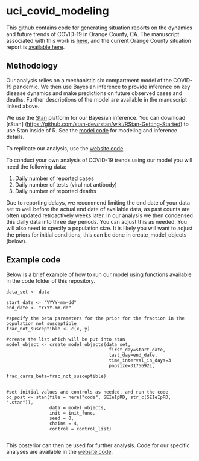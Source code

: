# uci_covid_modeling

This github contains code for generating situation reports on the dynamics and future trends of COVID-19 in Orange County, CA. The manuscript associated with this work is [here](), and the current Orange County situation report is [available here](https://vnminin.github.io/uci_covid_modeling/). 


## Methodology
Our analysis relies on a mechanistic six compartment model of the COVID-19 pandemic. We then use Bayesian inference to provide inference on key disease dynamics and make predictions on future observed cases and deaths. Further descriptions of the model are available in the manuscript linked above. 

We use the [Stan](https://mc-stan.org/) platform for our Bayesian inference. You can download [rStan] (https://github.com/stan-dev/rstan/wiki/RStan-Getting-Started) to use Stan inside of R. See the [model code](https://github.com/vnminin/uci_covid_modeling/tree/master/code/SEIeIpRD) for modeling and inference details. 

To replicate our analysis, use the [website code](https://github.com/vnminin/uci_covid_modeling/blob/master/analysis/index.Rmd). 

To conduct your own analysis of COVID-19 trends using our model you will need the following data:

1. Daily number of reported cases
2. Daily number of tests (viral not antibody)
3. Daily number of reported deaths

Due to reporting delays, we recommend limiting the end date of your data set to well before the actual end date of available data, as past counts are often updated retroactively weeks later. In our analysis we then condensed this daily data into three day periods. You can adjust this as needed. You will also need to specify a population size. It is likely you will want to adjust the priors for initial conditions, this can be done in create_model_objects (below).


## Example code
Below is a brief example of how to run our model using functions available in the code folder of this repository.
```
data_set <- data

start_date <- "YYYY-mm-dd"
end_date <- "YYYY-mm-dd"

#specify the beta parameters for the prior for the fraction in the population not susceptible
frac_not_susceptible <- c(x, y)

#create the list which will be put into stan
model_object <- create_model_objects(data_set, 
                                      first_day=start_date, 
                                      last_day=end_date,
                                      time_interval_in_days=3
                                      popsize=3175692L, 
                                      frac_carrs_beta=frac_not_susceptible)


#set initial values and controls as needed, and run the code
oc_post <- stan(file = here("code", SEIeIpRD, str_c(SEIeIpRD, ".stan")),
                data = model_objects,
                init = init_func,
                seed = 0,
                chains = 4,
                control = control_list)


```
This posterior can then be used for further analysis. Code for our specific analyses are available in the [website code](https://github.com/vnminin/uci_covid_modeling/blob/master/analysis/index.Rmd). 
